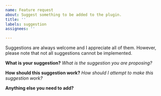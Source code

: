 ```yaml
---
name: Feature request
about: Suggest something to be added to the plugin.
title: ''
labels: suggestion
assignees: ''

---
```


Suggestions are always welcome and I appreciate all of them. However, please note that not all suggestions cannot be implemented.

**What is your suggestion?**
*What is the suggestion you are proposing?*

**How should this suggestion work?**
*How should I attempt to make this suggestion work?*

**Anything else you need to add?**
